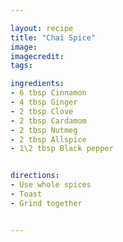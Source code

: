 ```yaml
---

layout: recipe
title: "Chai Spice"
image:
imagecredit:
tags:

ingredients:
- 6 tbsp Cinnamon
- 4 tbsp Ginger
- 2 tbsp Clove
- 2 tbsp Cardamom
- 2 tbsp Nutmeg
- 2 tbsp Allspice
- 1\2 tbsp Black pepper


directions:
- Use whole spices
- Toast
- Grind together


---
```

